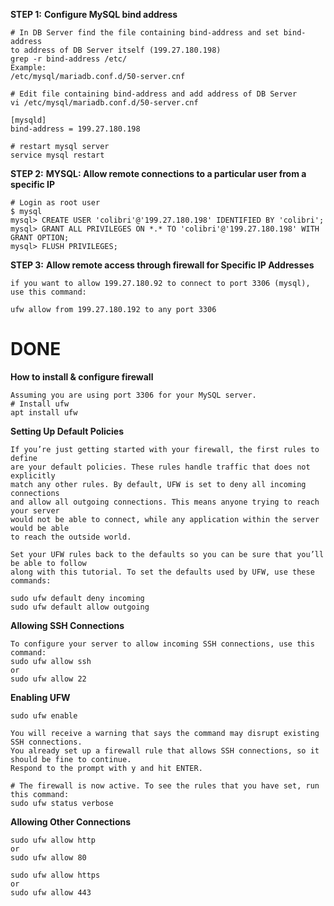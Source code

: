 **STEP 1:**
**Configure MySQL bind address**
```
# In DB Server find the file containing bind-address and set bind-address 
to address of DB Server itself (199.27.180.198)
grep -r bind-address /etc/
Example:
/etc/mysql/mariadb.conf.d/50-server.cnf

# Edit file containing bind-address and add address of DB Server
vi /etc/mysql/mariadb.conf.d/50-server.cnf

[mysqld]
bind-address = 199.27.180.198

# restart mysql server
service mysql restart
```

**STEP 2:**
**MYSQL: Allow remote connections to a particular user from a specific IP**
```
# Login as root user
$ mysql
mysql> CREATE USER 'colibri'@'199.27.180.198' IDENTIFIED BY 'colibri';
mysql> GRANT ALL PRIVILEGES ON *.* TO 'colibri'@'199.27.180.198' WITH GRANT OPTION;
mysql> FLUSH PRIVILEGES;
```

**STEP 3:**
**Allow remote access through firewall for Specific IP Addresses**
```
if you want to allow 199.27.180.92 to connect to port 3306 (mysql), use this command:

ufw allow from 199.27.180.192 to any port 3306
```

# DONE

**How to install & configure firewall**
```
Assuming you are using port 3306 for your MySQL server.
# Install ufw
apt install ufw
```

**Setting Up Default Policies**
```
If you’re just getting started with your firewall, the first rules to define 
are your default policies. These rules handle traffic that does not explicitly 
match any other rules. By default, UFW is set to deny all incoming connections 
and allow all outgoing connections. This means anyone trying to reach your server 
would not be able to connect, while any application within the server would be able 
to reach the outside world.

Set your UFW rules back to the defaults so you can be sure that you’ll be able to follow 
along with this tutorial. To set the defaults used by UFW, use these commands:

sudo ufw default deny incoming
sudo ufw default allow outgoing
```

**Allowing SSH Connections**
```
To configure your server to allow incoming SSH connections, use this command:
sudo ufw allow ssh
or
sudo ufw allow 22
```

**Enabling UFW**
```
sudo ufw enable

You will receive a warning that says the command may disrupt existing SSH connections. 
You already set up a firewall rule that allows SSH connections, so it should be fine to continue. 
Respond to the prompt with y and hit ENTER.

# The firewall is now active. To see the rules that you have set, run this command:
sudo ufw status verbose
```

**Allowing Other Connections**
```
sudo ufw allow http
or
sudo ufw allow 80

sudo ufw allow https
or
sudo ufw allow 443
```
